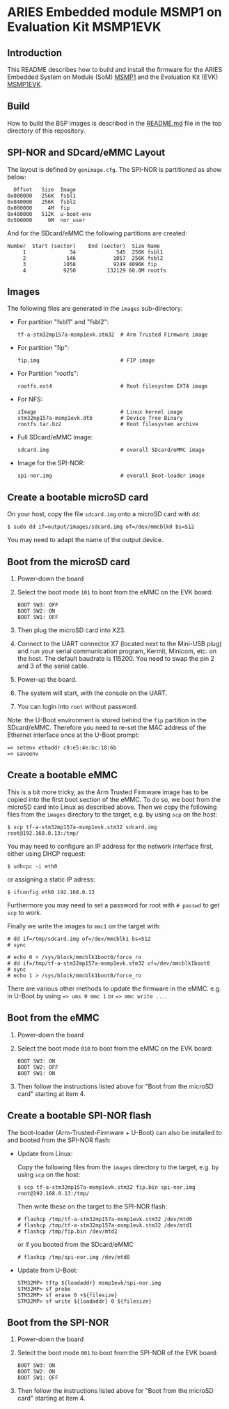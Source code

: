 ARIES Embedded module MSMP1 on Evaluation Kit MSMP1EVK
========================================================================

Introduction
------------

This README describes how to build and install the firmware for the
ARIES Embedded System on Module (SoM) [MSMP1][1] and the Evaluation Kit
(EVK) [MSMP1EVK][2].


Build
-----

How to build the BSP images is described in the [README.md][3] file in the
top directory of this repository.


SPI-NOR and SDcard/eMMC Layout
------------------------------

The layout is defined by `genimage.cfg`. The SPI-NOR is partitioned
as show below:

      Offset   Size  Image
    0x000000   256K  fsbl1
    0x040000   256K  fsbl2
    0x080000     4M  fip
    0x480000   512K  u-boot-env
    0x500000     9M  nor_user

And for the SDcard/eMMC the following partitions are created:

    Number  Start (sector)    End (sector)  Size Name
         1              34             545  256K fsbl1
         2             546            1057  256K fsbl2
         3            1058            9249 4096K fip
         4            9250          132129 60.0M rootfs


Images
------

The following files are generated in the `images` sub-directory:

- For partition "fsbl1" and "fsbl2":

      tf-a-stm32mp157a-msmp1evk.stm32  # Arm Trusted Firmware image

- For partition "fip":

      fip.img                          # FIP image

- For Partition "rootfs":

      rootfs.ext4                      # Root filesystem EXT4 image

- For NFS:

      zImage                           # Linux kernel image
      stm32mp157a-msmp1evk.dtb         # Device Tree Binary
      rootfs.tar.bz2                   # Root filesystem archive

- Full SDcard/eMMC image:

      sdcard.img                       # overall SDcard/eMMC image

- Image for the SPI-NOR:

      spi-nor.img                      # overall Boot-loader image


Create a bootable microSD card
------------------------------

On your host, copy the file `sdcard.img` onto a microSD card with
`dd`:

    $ sudo dd if=output/images/sdcard.img of=/dev/mmcblk0 bs=512

You may need to adapt the name of the output device.


Boot from the microSD card
--------------------------

1. Power-down the board

2. Select the boot mode `101` to boot from the eMMC on the EVK board:

       BOOT SW3: OFF
       BOOT SW2: ON
       BOOT SW1: OFF

3. Then plug the microSD card into X23.

4. Connect to the UART connector X7 (located next to the Mini-USB plug)
   and run your serial communication program, Kermit, Minicom, etc. on
   the host. The default baudrate is 115200. You need to swap the pin 2
   and 3 of the serial cable.

5. Power-up the board.

6. The system will start, with the console on the UART.

7. You can login into `root` without password.

Note: the U-Boot environment is stored behind the `fip` partition in
the SDcard/eMMC. Therefore you need to re-set the MAC address of the
Ethernet interface once at the U-Boot prompt:

    => setenv ethaddr c0:e5:4e:bc:18:6b
    => saveenv


Create a bootable eMMC
----------------------

This is a bit more tricky, as the Arm Trusted Firmware image has to be
copied into the first boot section of the eMMC. To do so, we boot from
the microSD card into Linux as described above. Then we copy the
following files from the `images` directory to the target, e.g. by using
`scp` on the host:

    $ scp tf-a-stm32mp157a-msmp1evk.stm32 sdcard.img root@192.168.0.13:/tmp/

You may need to configure an IP address for the network interface first,
either using DHCP request:

    $ udhcpc -i eth0

or assigning a static IP adress:

    $ ifconfig eth0 192.168.0.13

Furthermore you may need to set a password for root with `# passwd` to
get `scp` to work.

Finally we write the images to `mmc1` on the target with:

    # dd if=/tmp/sdcard.img of=/dev/mmcblk1 bs=512
    # sync

    # echo 0 > /sys/block/mmcblk1boot0/force_ro
    # dd if=/tmp/tf-a-stm32mp157a-msmp1evk.stm32 of=/dev/mmcblk1boot0
    # sync
    # echo 1 > /sys/block/mmcblk1boot0/force_ro

There are various other methods to update the firmware in the eMMC. e.g.
in U-Boot by using `=> ums 0 mmc 1` or `=> mmc write ...`.


Boot from the eMMC
------------------

1. Power-down the board

2. Select the boot mode `010` to boot from the eMMC on the EVK board:

       BOOT SW3: ON
       BOOT SW2: OFF
       BOOT SW1: ON

3. Then follow the instructions listed above for "Boot from the
   microSD card" starting at item 4.


Create a bootable SPI-NOR flash
-------------------------------

The boot-loader (Arm-Trusted-Firmware + U-Boot) can also be installed
to and booted from the SPI-NOR flash:

- Update from Linux:

  Copy the following files from the `images` directory to the target, e.g.
  by using `scp` on the host:

      $ scp tf-a-stm32mp157a-msmp1evk.stm32 fip.bin spi-nor.img root@192.168.0.13:/tmp/

  Then write these on the target to the SPI-NOR flash:

      # flashcp /tmp/tf-a-stm32mp157a-msmp1evk.stm32 /dev/mtd0
      # flashcp /tmp/tf-a-stm32mp157a-msmp1evk.stm32 /dev/mtd1
      # flashcp /tmp/fip.bin /dev/mtd2

  or if you booted from the SDcard/eMMC

      # flashcp /tmp/spi-nor.img /dev/mtd0

- Update from U-Boot:

      STM32MP> tftp ${loadaddr} msmp1evk/spi-nor.img
      STM32MP> sf probe
      STM32MP> sf erase 0 +${filesize}
      STM32MP> sf write ${loadaddr} 0 ${filesize}


Boot from the SPI-NOR
---------------------

1. Power-down the board

2. Select the boot mode `001` to boot from the SPI-NOR of the EVK board:

       BOOT SW3: ON
       BOOT SW2: ON
       BOOT SW1: OFF

3. Then follow the instructions listed above for "Boot from the
   microSD card" starting at item 4.


[1]: https://www.aries-embedded.com/system-on-module/cpu/stmp157-stmicro-cortexa7-msmp1-osm-ethernet-can
[2]: https://www.aries-embedded.com/evaluation-kit/cpu/stmp157-stmicro-cortexa7-msmp1-osm-ethernet-can-msmp1evk
[3]: ../../README.md
